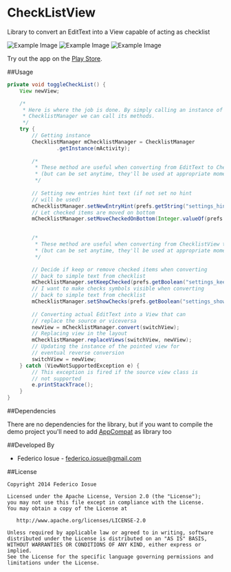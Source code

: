 CheckListView
=============

Library to convert an EditText into a View capable of acting as checklist

![Example Image][1] ![Example Image][2] ![Example Image][3]

Try out the app on the [Play Store](https://play.google.com/store/apps/details?id=it.feio.android.checklistview.demo).


##Usage

```java
private void toggleCheckList() {
	View newView;

	/*
	 * Here is where the job is done. By simply calling an instance of the
	 * ChecklistManager we can call its methods.
	 */
	try {
		// Getting instance
		ChecklistManager mChecklistManager = ChecklistManager
				.getInstance(mActivity);
		
		/* 
		 * These method are useful when converting from EditText to ChecklistView
		 * (but can be set anytime, they'll be used at appropriate moment)
		 */
		
		// Setting new entries hint text (if not set no hint
		// will be used)
		mChecklistManager.setNewEntryHint(prefs.getString("settings_hint", ""));
		// Let checked items are moved on bottom
		mChecklistManager.setMoveCheckedOnBottom(Integer.valueOf(prefs.getString("settings_checked_items_behavior", "0")));

		
		/* 
		 * These method are useful when converting from ChecklistView to EditText 
		 * (but can be set anytime, they'll be used at appropriate moment)
		 */

		// Decide if keep or remove checked items when converting 
		// back to simple text from checklist
		mChecklistManager.setKeepChecked(prefs.getBoolean("settings_keep_checked", true));
		// I want to make checks symbols visible when converting 
		// back to simple text from checklist
		mChecklistManager.setShowChecks(prefs.getBoolean("settings_show_checks", false));
		
		// Converting actual EditText into a View that can
		// replace the source or viceversa
		newView = mChecklistManager.convert(switchView);
		// Replacing view in the layout
		mChecklistManager.replaceViews(switchView, newView);
		// Updating the instance of the pointed view for
		// eventual reverse conversion
		switchView = newView;
	} catch (ViewNotSupportedException e) {
		// This exception is fired if the source view class is
		// not supported
		e.printStackTrace();
	}
}
```

##Dependencies

There are no dependencies for the library, but if you want to compile the demo project you'll need to add [AppCompat](http://developer.android.com/tools/support-library/features.html) as library too


##Developed By

* Federico Iosue - <federico.iosue@gmail.com>



##License

    Copyright 2014 Federico Iosue

    Licensed under the Apache License, Version 2.0 (the "License");
    you may not use this file except in compliance with the License.
    You may obtain a copy of the License at

       http://www.apache.org/licenses/LICENSE-2.0

    Unless required by applicable law or agreed to in writing, software
    distributed under the License is distributed on an "AS IS" BASIS,
    WITHOUT WARRANTIES OR CONDITIONS OF ANY KIND, either express or implied.
    See the License for the specific language governing permissions and
    limitations under the License.
    
    
    
    
[1]: https://lh3.ggpht.com/6qZbcT37LZCXodHyIfAR-al6xphYFvgb-T24_ojr1VMGe5Ah5pnTKKYa0iSRkTD_hsk=h400-rw
[2]: https://lh6.ggpht.com/6W-QExuLKhPo1V4pmD_WsKz196fbB-74Bff-HsVZp8E3JntGQiMCVGYgRfb6A0h2usU=h400-rw
[3]: https://lh5.ggpht.com/gVv29Z6ELWevA3wx-gkI-Zm5dzLaT6McTL-6nNAn_O09nWF2dKE3gMc0HBKMhaRbd3A=h400-rw   
